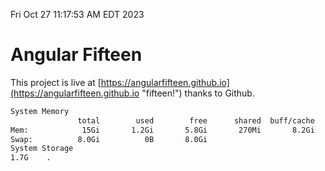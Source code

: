 Fri Oct 27 11:17:53 AM EDT 2023

# Angular Fifteen


This project is live at [https://angularfifteen.github.io](https://angularfifteen.github.io "fifteen!") thanks to Github.

```bash
System Memory
               total        used        free      shared  buff/cache   available
Mem:            15Gi       1.2Gi       5.8Gi       270Mi       8.2Gi        13Gi
Swap:          8.0Gi          0B       8.0Gi
System Storage
1.7G	.
```
```bash
